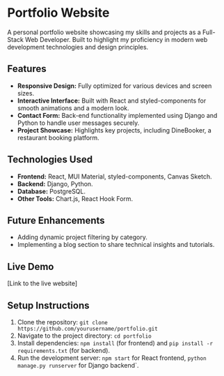 # Portfolio Website

A personal portfolio website showcasing my skills and projects as a Full-Stack Web Developer. Built to highlight my proficiency in modern web development technologies and design principles.

## Features

- **Responsive Design:** Fully optimized for various devices and screen sizes.
- **Interactive Interface:** Built with React and styled-components for smooth animations and a modern look.
- **Contact Form:** Back-end functionality implemented using Django and Python to handle user messages securely.
- **Project Showcase:** Highlights key projects, including DineBooker, a restaurant booking platform.

## Technologies Used

- **Frontend:** React, MUI Material, styled-components, Canvas Sketch.
- **Backend:** Django, Python.
- **Database:** PostgreSQL.
- **Other Tools:** Chart.js, React Hook Form.

## Future Enhancements

- Adding dynamic project filtering by category.
- Implementing a blog section to share technical insights and tutorials.

## Live Demo

[Link to the live website]

## Setup Instructions

1. Clone the repository: `git clone https://github.com/yourusername/portfolio.git`
2. Navigate to the project directory: `cd portfolio`
3. Install dependencies: `npm install` (for frontend) and `pip install -r requirements.txt` (for backend).
4. Run the development server: `npm start` for React frontend, `python manage.py runserver` for Django backend`.
